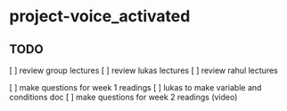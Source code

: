 # project-voice_activated

## TODO
[ ] review group lectures
[ ] review lukas lectures
[ ] review rahul lectures

[ ] make questions for week 1 readings
[ ] lukas to make variable and conditions doc
[ ] make questions for week 2 readings (video)